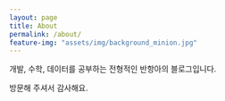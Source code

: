 ```yaml
---
layout: page
title: About
permalink: /about/
feature-img: "assets/img/background_minion.jpg"
---
```


개발, 수학, 데이터를 공부하는 전형적인 반항아의 블로그입니다.

방문해 주셔서 감사해요.

